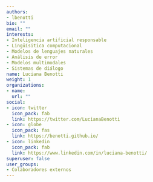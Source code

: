 ```yaml
---
authors:
- lbenotti
bio: ""
email: ""
interests:
- Inteligencia artificial responsable
- Lingüísitica computacional
- Modelos de lenguajes naturales
- Análisis de error
- Modelos multimodales
- Sistemas de diálogo
name: Luciana Benotti
weight: 1
organizations:
- name: 
  url: ""
social:
- icon: twitter
  icon_pack: fab
  link: https://twitter.com/LucianaBenotti
- icon: globe
  icon_pack: fas
  link: https://benotti.github.io/
- icon: linkedin
  icon_pack: fab
  link: https://www.linkedin.com/in/luciana-benotti/
superuser: false
user_groups:
- Colaboradores externos
---
```

